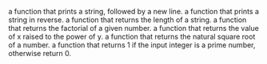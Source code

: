 a function that prints a string, followed by a new line.
a function that prints a string in reverse.
a function that returns the length of a string.
a function that returns the factorial of a given number.
a function that returns the value of x raised to the power of y.
a function that returns the natural square root of a number.
a function that returns 1 if the input integer is a prime number, otherwise return 0.